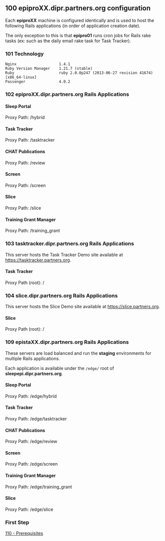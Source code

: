 ## 100 epiproXX.dipr.partners.org configuration

Each **epiproXX** machine is configured identically and is used to host the following Rails applications (in order of application creation date).

The only exception to this is that **epipro01** runs cron jobs for Rails rake tasks (ex: such as the daily email rake task for Task Tracker).

### 101 Technology

```
Nginx                   1.4.1
Ruby Version Manager    1.21.7 (stable)
Ruby                    ruby 2.0.0p247 (2013-06-27 revision 41674) [x86_64-linux]
Passenger               4.0.2
```

### 102 epiproXX.dipr.partners.org Rails Applications

#### Sleep Portal

Proxy Path: /hybrid


#### Task Tracker

Proxy Path: /tasktracker


#### CHAT Publications

Proxy Path: /review


#### Screen

Proxy Path: /screen


#### Slice

Proxy Path: /slice


#### Training Grant Manager

Proxy Path: /training_grant


### 103 tasktracker.dipr.partners.org Rails Applications

This server hosts the Task Tracker Demo site available at https://tasktracker.partners.org.

#### Task Tracker

Proxy Path (root): /


### 104 slice.dipr.partners.org Rails Applications

This server hosts the Slice Demo site available at https://slice.partners.org.

#### Slice

Proxy Path (root): /


### 109 epistaXX.dipr.partners.org Rails Applications

These servers are load balanced and run the **staging** environments for multiple Rails applications.

Each application is available under the `/edge/` root of **sleepepi.dipr.partners.org**.

#### Sleep Portal

Proxy Path: /edge/hybrid

#### Task Tracker

Proxy Path: /edge/tasktracker

#### CHAT Publications

Proxy Path: /edge/review

#### Screen

Proxy Path: /edge/screen

#### Training Grant Manager

Proxy Path: /edge/training_grant

#### Slice

Proxy Path: /edge/slice





### First Step

[110 - Prerequisites](https://github.com/sleepepi/sleepepi/tree/master/virtual-machines/110-prerequisites.md)
